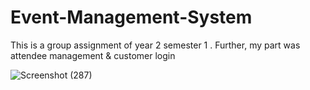 # Event-Management-System
This is a group assignment of year 2 semester 1 . Further, my part was attendee management &amp; customer login

![Screenshot (287)](https://user-images.githubusercontent.com/88665593/147137097-477d2922-8c92-4a3b-84d8-3fcf8f8211fe.png)
